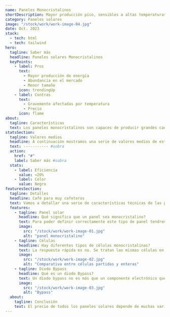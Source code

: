 ```yaml
---
name: Paneles Monocristalinos
shortDescription: Mayor producción pico, sensibles a altas temperaturas.
category: Paneles solares
image: "/stock/work/work-image-04.jpg"
date: Oct. 2023
stack:
  - tech: html
  - tech: tailwind
hero:
  tagline: Saber más
  headline: Paneles solares Monocristalinos
  keyPoints:
    - label: Pros
      text:
        - Mayor producción de energía
        - Abundancia en el mercado
        - Menor tamaño
      icon: trendingUp
    - label: Contras
      text:
        - Gravemente afectadas por temperatura
        - Precio
      icon: flame
about:
  tagline: Características
  text: Los paneles monocristalinos son capaces de producir grandes cantidades de energía gracias a su gran eficiencia, por ello son los más utilizados en todo tipo de instalaciones fotovoltaicas. Debido a esto se fabrican con mayor frecuencia y es mucho más sencillo llegar a encontrarlos en nuestro proveedor de confianza. Estos paneles reducen en gran medida su producción a altas temperaturas, por lo que la refrigeración por viento se hace realmente necesaria.
statsSection:
  tagline: Valores medios
  headline: A continuación mostramos una serie de valores medios de este tipo de paneles.
  text: ----------- #sobra
  action:
    href: "#"
    label: Saber más #sobra
  stats:
    - label: Eficiencia
      value: ≈20%
    - label: Color
      value: Negro
featuresSection:
  tagline: Detalles
  headline: Café para muy cafeteros
  text: Vamos a detallar una serie de características técnicas de las placas solares que no están muy a la orden del día a la hora d seleccionar nuestro panel deseado. Por supuesto que no es necesario conocer estos términos o detalles para considerarse autoconsumidores de energía solar, solo queremos que las personas que estén interesadas en conocer a fondo este fantástico sector puedan disfrutar de esta información un poco más técnica de lo habitual.
  features:
    - tagline: Panel solar
      headline: Qué significa que un panel sea monocristalino?
      text: Para poder definir correctamente este tipo de panel tendremos que compararlo con su hermano mayor el panel policristalino, como su nombre indica mono-cristalino hace referencia a que sus células estan formadas por un único (mono) fragmento de silicio (cristal), a diferencia de su hermano cuyas células estarían formadas por varios. Para formar las obleas (células sin conductores) se da forma cilindrica a un único cristal de silicio que posteriormente será cortado en finas láminas para formar, primero las obleas y más tarde las células (con conductores) monocristalinas como las conocemos. Por ello estos obtienen un color más oscuro.
      image:
        src: "/stock/work/work-image-01.jpg"
        alt: "panel monocristalino"
    - tagline: Células
      headline: Hay diferentes tipos de células monocristalinas?
      text: La respuesta rápida es no. Se tratan las mismas células en mayor o menor medida, la diferencia está en el estado de las mismas, actualmente podemos encontrar paneles con células partidas o enteras/completas. Las células partidas son una innovación en la producción solar ya que ofrecen una mayor porducción de energía por metro cuadrado y a su vez una mayor resistencia a microroturas, esto contribuye a un mayor periodo de garantía por parte del fabricante y un menor tamaño para la misma potencia que un panel de células completas o enteras. El aumento de eficiencia de las células partidas se debe en parte a una mejor disipación del calor debido a su tamaño, que como hablabamos en apartados anteriores es el mayor enemigo de una placa fotovoltaica.
      image:
        src: "/stock/work/work-image-02.jpg"
        alt: "Comparativa entre células partidas y enteras"
    - tagline: Diodo Bypass
      headline: Qué es un diodo Bypass?
      text: Un diodo bypass no es más que un componente electrónico que secciona y permite el paso de corriente eléctrica. Las células están separadas en grupos, tanto las células como los grupos están conectados en serie, lo que significa que en caso de que una sola célula reciba sombra, el circuito quedaría abierto por lo que no produciría energía alguna, Estos diodos se colocan entre los grupos de células para que si una sola recibiera sombra el diodo permitiría la circulación de electrones excluyendo únicamente ese grupo y así poder seguir generando energía. Vamos a simular una situación real para poder entender mejor su funcionamiento, supongamos una autopista muy larga (circuito serie) separado por 3 tramos, si ocurre un accidente en el 2⁰ tramo los coches (electrones) del primer tramo no podrían acceder al 3⁰ y no podrán llegar a su destino, pero con unas carreteras generales (diodos bypass) que conecten cada uno de los tramos de autopista, podríamos desviar el tráfico para que los coches del primer tramos lleguen al 3⁰ y por ende a su destino. Esperamos que este simple ejemplo os haya podido ayudar a entender un poco mejor la utilidad de nuestros, ahora amigos, diodos bypass.
      image:
        src: "/stock/work/work-image-03.jpg"
        alt: "Bypass"
  about:
    tagline: Conclusión
    text: El precio de todos los paneles solares depende de muchas variantes además del tipo (monocristalino, policristalino), la marca, el número de células, si estas son partidas o no, el tamaño, el número de bypass instalados, la implementación de IA, la eficiencia, etc... Son algunas de las características que aumentarán o disminuirán el precio de nuestra placa. Tenemos que ser conscientes de que cada instalación fotovoltaica debe ser única y creada a medida de la propiedad a abastecer. Tenemos espacio libre sin sombras? Disponemos de una localización con varias horas de sol al día y una brisa agradable y fresca? Lo más seguro es que los paneles monocristalinos sean los más adecuados para tu instalación.
---
```

